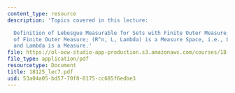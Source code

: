 ```yaml
---
content_type: resource
description: 'Topics covered in this lecture:

  Definition of Lebesgue Measurable for Sets with Finite Outer Measure; Remove Restriction
  of Finite Outer Measure; (R^n, L, Lambda) is a Measure Space, i.e., L is a Sigma-algebra,
  and Lambda is a Measure.'
file: https://ol-ocw-studio-app-production.s3.amazonaws.com/courses/18-125-measure-and-integration-fall-2003/53a04a05bd5770f80175cc685f6edbe3_18125_lec7.pdf
file_type: application/pdf
resourcetype: Document
title: 18125_lec7.pdf
uid: 53a04a05-bd57-70f8-0175-cc685f6edbe3
---
```

